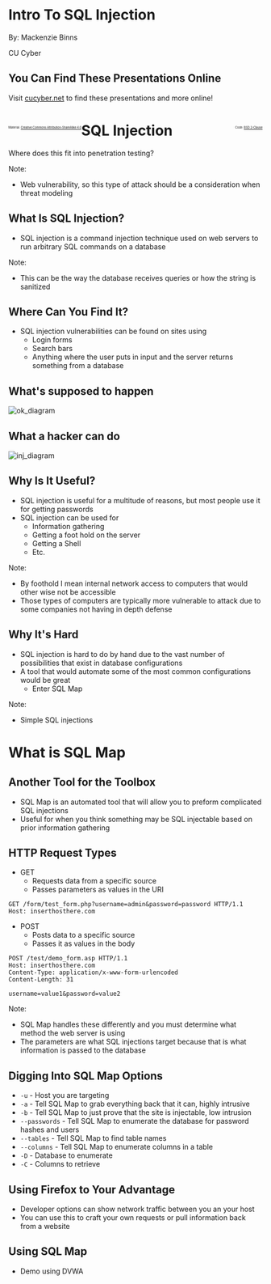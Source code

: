 # Intro To SQL Injection

By: Mackenzie Binns

CU Cyber


## You Can Find These Presentations Online

Visit [cucyber.net](https://cucyber.net/) to find these presentations and more online!

<span style="padding-top: 6em; font-size: 0.4em; float: left;">Material: <a href="https://tldrlegal.com/license/creative-commons-attribution-sharealike-4.0-international-(cc-by-sa-4.0)">Creative Commons Attribution-ShareAlike 4.0</a></span><span style="padding-top: 6em; font-size: 0.4em; float: right;">Code: <a href="https://tldrlegal.com/license/bsd-2-clause-license-(freebsd)">BSD 2-Clause</a></span>



# SQL Injection

Where does this fit into penetration testing?

Note:
* Web vulnerability, so this type of attack should be a consideration when threat modeling


## What Is SQL Injection?

* SQL injection is a command injection technique used on web servers to run arbitrary SQL commands on a database

Note:
* This can be the way the database receives queries or how the string is sanitized


## Where Can You Find It?

* SQL injection vulnerabilities can be found on sites using
    - Login forms
    - Search bars
    - Anything where the user puts in input and the server returns something from a database


## What's supposed to happen

![ok_diagram](ok_diagram.jpg)


## What a hacker can do

![inj_diagram](inj_diagram.jpg)


## Why Is It Useful?

* SQL injection is useful for a multitude of reasons, but most people use it for getting passwords
* SQL injection can be used for
    - Information gathering
    - Getting a foot hold on the server
    - Getting a Shell
    - Etc.

Note:
* By foothold I mean internal network access to computers that would other wise not be accessible
* Those types of computers are typically more vulnerable to attack due to some companies not having in depth defense


## Why It's Hard

* SQL injection is hard to do by hand due to the vast number of possibilities that exist in database configurations
* A tool that would automate some of the most common configurations would be great
    - Enter SQL Map

Note:
* Simple SQL injections



# What is SQL Map


## Another Tool for the Toolbox

* SQL Map is an automated tool that will allow you to preform complicated SQL injections
* Useful for when you think something may be SQL injectable based on prior information gathering


## HTTP Request Types

* GET
    - Requests data from a specific source
    - Passes parameters as values in the URI

```http
GET /form/test_form.php?username=admin&password=password HTTP/1.1
Host: inserthosthere.com

```

* POST
    - Posts data to a specific source
    - Passes it as values in the body

```http
POST /test/demo_form.asp HTTP/1.1
Host: inserthosthere.com
Content-Type: application/x-www-form-urlencoded
Content-Length: 31

username=value1&password=value2
```

Note:
* SQL Map handles these differently and you must determine what method the web server is using
* The parameters are what SQL injections target because that is what information is passed to the database


## Digging Into SQL Map Options

* `-u` - Host you are targeting
* `-a` - Tell SQL Map to grab everything back that it can, highly intrusive
* `-b` - Tell SQL Map to just prove that the site is injectable, low intrusion
* `--passwords` - Tell SQL Map to enumerate the database for password hashes and users
* `--tables` - Tell SQL Map to find table names
* `--columns` - Tell SQL Map to enumerate columns in a table
* `-D` - Database to enumerate
* `-C` - Columns to retrieve


## Using Firefox to Your Advantage

* Developer options can show network traffic between you an your host
* You can use this to craft your own requests or pull information back from a website


## Using SQL Map

* Demo using DVWA
